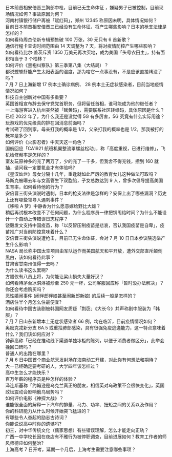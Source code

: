 日本前首相安倍晋三胸部中枪，目前已无生命体征 ，嫌疑男子已被控制，目前现场情况如何？事故原因为何？  
河南村镇银行储户再被「赋红码」，郑州 12345 称原因未明，具体情况如何？  
目前日本前首相安倍晋三已经没有生命体征，将产生哪些影响？日本的枪支法律是怎样的？  
如何看待周杰伦新专辑预售破 100 万张，30 元只有 6 首新歌？  
通信行程卡查询时间范围由 14 天调整为 7 天，将对疫情防控产生哪些影响？  
如何看待比尔·盖茨斥资 1350 万美元再次买地，成为美国「头号农田主」，持有面积相当于 3 个柏林？  
如何评价《黑袍纠察队》第三季第八集（大结局）？  
都说螳螂虾能产生太阳表面的温度，那为啥它一点事没有，不是应该直接烤没了吗？  
7 月 7 日上海新增 17 例本土确诊病例、 28 例本土无症状感染者，目前当地疫情情况如何？  
科技自主创新对中国有多重要？  
英国首相宣布辞去保守党党首职务，但将留任首相，谁可能成为他的继任者？  
一上海游客进入杭州突然被「赋黄码」，需要联系社区转绿码，具体原因是什么？  
已经 2022 年了，为什么我还是没觉得 5G 有多厉害，5G 究竟有什么实际用途？  
玩游戏的优先级真的排在回消息前面吗？  
考试砸了回到家，母亲打我的概率是 1/2，父亲打我的概率也是 1/2，那我被打的概率是多少？  
如何评价《火影忍者》中天天这一角色？  
国航回应「CA1921 航班机翼整流罩螺丝松动」，称「高度重视，已进行维修」，飞机检修频率是怎样的？  
室友玩原神多的充了两万了，少的充了一千多，但我舍不得充钱，攒到 160 就抽，请问我一定要氪金才有体验吗?  
《星汉灿烂》母女分隔十几年，重逢就如此严厉的教育女儿这种做法可取吗？  
马斯克被曝去年与女高管生下双胞胎，子女总数达到 9 人，曾多次倡导提高美国生育率，如何看待他的行为？  
安倍晋三街头演说时遇刺，日本的枪支法律是怎样的？安保上出了哪些漏洞？历史上还有哪些领导人遇刺事件？  
《哆啦 A 梦》中静香为什么愿意嫁给野比大雄？  
稍后再试根本改变不了任何问题，为什么程序员一律把锅甩给时间？为什么不能设计一个自动上传错误日志程序？  
饶毅发文支持中国疫苗，称「以反智压制疫苗是悲哀，否认我国疫苗是自卑」，疫苗推广对当前防控意味着什么？  
安倍晋三街头演说遭枪击，目前已无生命体征，会对 7 月 10 日日本参议院选举产生什么影响？  
NASA 局长称中国太空项目由军队运作而美国航天和平开放，遭外交部直斥颠倒黑白，该如何看待此事？  
甘肃省甘南州值得一去吗？  
为什么读书这么累啊?  
方腊仅有八员上将，为何能让梁山损失大量好汉？  
如何看待茅台冰淇淋被炒至 250 元一杯，公司客服回应称「暂时没办法解决」？你还会考虑购买吗？  
恶性婚闹事件 (闹伴郎伴娘甚至闹新郎新娘) 的后续一般是怎样的？  
酒店住半个月怎么住最便宜?  
如何看待中国古装剧被韩国网友质疑「剽窃」《大长今》并声称剧中服装为「韩服」？  
7 月 7 日山东新增本土无症状感染者 66 例，均在临沂，目前疫情情况如何？  
奥密克戎新分支 BA.5 或重拾肺部感染，具有很强免疫逃逸能力，这一特点意味着什么？我们该如何应对？  
钟薛高称「已经在推动线下渠道单独冰柜的陈列，以便于消费者做区分」，此举会挽回口碑吗？  
普通人的出路在哪里？  
7 月 6 日中国首个商业航天发射场在海南动工开建，对此你有何想法和期待？  
大一已经确定要考研的人，大学四年该怎样过？  
高中生怎么才能快乐？  
百万年薪的程序员是种怎样的体验？  
泽连斯基称「约翰逊是乌克兰真正的朋友，相信英对乌政策不会很快变化」，英国政坛震动会影响俄乌局势吗？  
如何评价电影《神探大战》？  
谁能很全面的解释一下汽车的排量、马力、功率、扭矩之间的关系以及作用？  
你的科研能力从什么时候开始突飞猛进的？  
有哪些令人奋起的励志古诗词？  
你能说说高中时你的遗憾吗?  
初三，对中华传统文化（儒家思想）有些错误理解，怎么才能走向正轨？  
广西一中学校长因在夜店有不雅行为被停职调查，目前进展如何？教育工作者的师风师德应如何整治?  
上海高考 7 日开考，延期一个月后，上海考生需要注意哪些事项？  
